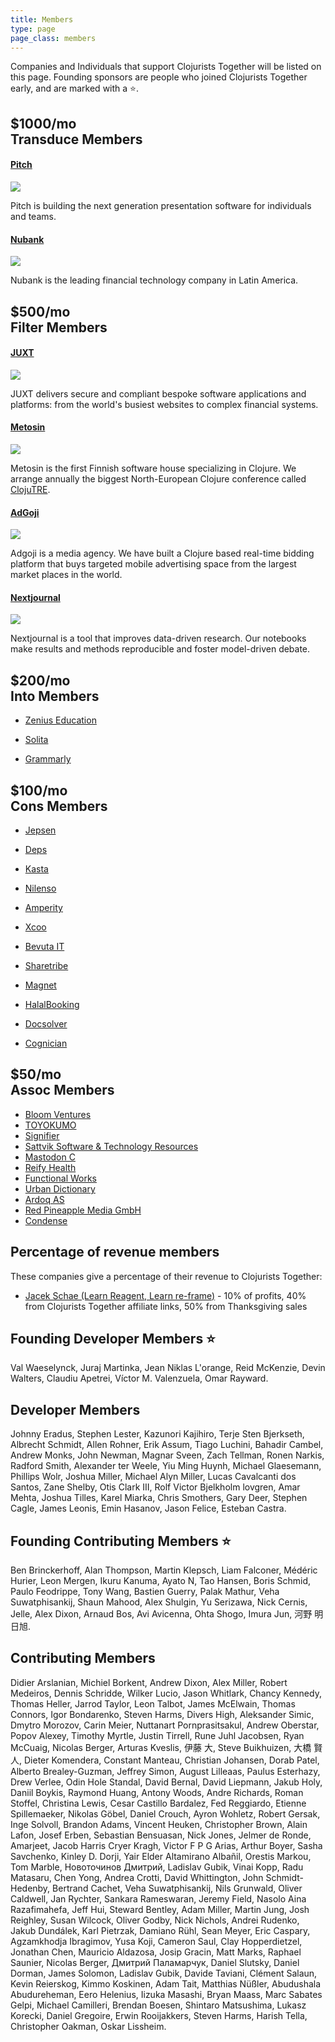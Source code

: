 ```yaml
---
title: Members
type: page
page_class: members
---
```


Companies and Individuals that support Clojurists Together will be listed on this page. Founding sponsors are people who joined Clojurists Together early, and are marked with a ⭐️.

<section class="member-category company filter-member">
<h2><span>$1000/mo</span><br>Transduce Members</h2>

<section class="membership-card">
<h4 class="member"><a href="https://pitch.com" target="_blank">Pitch</a></h4>
<a href="https://pitch.com"><img class="member-logo large" src="/logos/pitch.svg"></a>
<p>Pitch is building the next generation presentation software for individuals and teams.
</p>
</section>

<section class="membership-card">
<h4 class="member"><a href="https://nubank.com.br" target="_blank">Nubank</a></h4>
<a href="https://nubank.com.br"><img class="member-logo large" src="/logos/nubank.png"></a>
<p>Nubank is the leading financial technology company in Latin America.</p>
</section>
</section>

<section class="member-category company filter-member">
<h2><span>$500/mo</span><br>Filter Members</h2>

<section class="membership-card">
<h4 class="member founding"><a href="https://juxt.pro" target="_blank">JUXT</a></h4>
<a href="https://juxt.pro"><img class="member-logo" src="/logos/juxt.svg"></a>
<p>JUXT delivers secure and compliant bespoke software applications and platforms: from the world's busiest websites to complex financial systems.</p>
</section>

<section class="membership-card">
<h4 class="member founding"><a href="https://www.metosin.fi" target="_blank">Metosin</a></h4>
<a href="https://www.metosin.fi"><img class="member-logo" src="/logos/metosin.svg"></a>
<p>Metosin is the first Finnish software house specializing in Clojure. We arrange annually the biggest North-European Clojure conference called <a href="https://www.metosin.fi/en/metosin/#events">ClojuTRE</a>.</p>
</section>

<section class="membership-card">
<h4 class="member"><a href="https://www.adgoji.com" target="_blank">AdGoji</a></h4>
<a href="https://www.adgoji.com"><img class="member-logo" src="/logos/adgoji_logo.svg"></a>
<p>Adgoji is a media agency. We have built a Clojure based real-time bidding platform that buys targeted mobile advertising space from the largest market places in the world.</p>
</section>

<section class="membership-card">
<h4 class="member"><a href="https://nextjournal.com" target="_blank">Nextjournal</a></h4>
<a href="https://nextjournal.com"><img class="member-logo" src="/logos/nextjournal.svg"></a>
<p>Nextjournal is a tool that improves data-driven research. Our notebooks make results and methods reproducible and foster model-driven debate.</p>
</section>

</section>

<section class="member-lists">

<section class="member-category into-member">
<h2><span>$200/mo</span><br>Into Members</h2>
<section class="membership-card">
<ul><li class="founding member"><a href="http://www.zeniuseducation.com/" target="_blank">Zenius Education</a></li></ul>
<ul><li class="founding member"><a href="http://www.solita.fi/" target="_blank">Solita</a></li></ul>
<ul><li><a href="https://www.grammarly.com" target="_blank">Grammarly</a></li></ul>
</section>
</section>

<section class="member-category cons-member">
<h2><span>$100/mo</span><br>Cons Members</h2>
<section class="membership-card">
<ul><li class="founding member"><a href="https://jepsen.io/" target="_blank">Jepsen</a></li></ul>
<ul><li class="founding member"><a href="http://www.deps.co/" target="_blank">Deps</a></li></ul>
<ul><li><a href="https://kasta.ua" target="_blank">Kasta</a></li></ul>
<ul><li><a href="https://nilenso.com" target="_blank">Nilenso</a></li></ul>
<ul><li><a href="https://amperity.com/" target="_blank">Amperity</a></li></ul>
<ul><li><a href="https://xcoo.jp" target="_blank">Xcoo</a></li></ul>
<ul><li><a href="https://www.bevuta.com/en/" target="_blank">Bevuta IT</a></li></ul>
<ul><li><a href="https://www.sharetribe.com/" target="_blank">Sharetribe</a></li></ul>
<ul><li><a href="https://www.magnet.coop" target="_blank">Magnet</a></li></ul>
<ul><li><a href="https://halalbooking.com/" target="_blank">HalalBooking</a></li></ul>
<ul><li><a href="https://www.docsolver.com" target="_blank">Docsolver</a></li></ul>
<ul><li><a href="https://www.cognician.com" target="_blank">Cognician</a></li></ul>
</section>
</section>

<section class="member-category assoc-member">
<h2><span>$50/mo</span><br>Assoc Members</h2>
<section class="membership-card">
<ul>
<li class="founding member"><a href="http://bloomventures.io" target="_blank">Bloom Ventures</a></li>
<li class="founding member"><a href="https://toyokumo.co.jp" target="_blank">TOYOKUMO</a></li>
<li class="founding member"><a href="http://signifier.jp" target="_blank">Signifier</a></li>
<li><a href="http://www.deepbluelambda.org" target="_blank">Sattvik Software & Technology Resources</a></li>
<li><a href="http://www.mastodonc.com" target="_blank">Mastodon C</a></li>
<li><a href="https://reifyhealth.com" target="_blank">Reify Health</a></li>
<li><a href="https://functional.works-hub.com/" target="_blank">Functional Works</a></li>
<li><a href="https://www.urbandictionary.com/" target="_blank">Urban Dictionary</a></li>
<li><a href="https://www.ardoq.com/)" target="_blank">Ardoq AS</a></li>
<li><a href="http://www.redpineapplemedia.com/" target="_blank">Red Pineapple Media GmbH</a></li>
<li><a href="https://condense.com.au" target="_blank">Condense</a>
</ul>
</section>
</section>

<section class="member-category">
<h2>Percentage of revenue members</h2>
<section class="membership-card">
<p>These companies give a percentage of their revenue to Clojurists Together:</p>
<ul>
<li><a href="https://www.jacekschae.com">Jacek Schae (Learn Reagent, Learn re-frame)</a> -  10% of profits, 40% from Clojurists Together affiliate links, 50% from Thanksgiving sales</li>
</ul>
</section>
</section>

<section class="member-category founding-developer">
<h2>Founding Developer Members ⭐</h2>
<section class="membership-card">
Val Waeselynck, Juraj Martinka, Jean Niklas L'orange, Reid McKenzie, Devin Walters, Claudiu Apetrei, Víctor M. Valenzuela, Omar Rayward.
</section>
</section>

<section class="member-category developer">
<h2>Developer Members</h2>
<section class="membership-card">
Johnny Eradus, Stephen Lester, Kazunori Kajihiro, Terje Sten Bjerkseth, Albrecht Schmidt, Allen Rohner, Erik Assum, Tiago Luchini, Bahadir Cambel, Andrew Monks, John Newman, Magnar Sveen, Zach Tellman, Ronen Narkis, Radford Smith, Alexander ter Weele, Yiu Ming Huynh, Michael Glaesemann, Phillips Wolr, Joshua Miller, Michael Alyn Miller, Lucas Cavalcanti dos Santos, Zane Shelby, Otis Clark III, Rolf Victor Bjelkholm lovgren, Amar Mehta, Joshua Tilles, Karel Miarka, Chris Smothers, Gary Deer, Stephen Cagle, James Leonis, Emin Hasanov, Jason Felice, Esteban Castra.
</section>
</section>

<section class="member-category contributing">
<h2>Founding Contributing Members ⭐</h2>
<section class="membership-card">
Ben Brinckerhoff, Alan Thompson, Martin Klepsch, Liam Falconer, Médéric Hurier, Leon Mergen, Ikuru Kanuma, Ayato N, Tao Hansen, Boris Schmid, Paulo Feodrippe, Tony Wang, Bastien Guerry, Palak Mathur, Veha Suwatphisankij, Shaun Mahood, Alex Shulgin, Yu Serizawa, Nick Cernis, Jelle, Alex Dixon, Arnaud Bos, Avi Avicenna, Ohta Shogo, Imura Jun, 河野 明日旭.
</section>
</section>

<section class="member-category contributing">
<h2>Contributing Members</h2>
<section class="membership-card">
Didier Arslanian, Michiel Borkent, Andrew Dixon, Alex Miller, Robert Medeiros, Dennis Schridde, Wilker Lucio, Jason Whitlark, Chancy Kennedy, Thomas Heller, Jarrod Taylor, Leon Talbot, James McElwain, Thomas Connors, Igor Bondarenko, Steven Harms, Divers High, Aleksander Simic, Dmytro Morozov, Carin Meier, Nuttanart Pornprasitsakul, Andrew Oberstar, Popov Alexey, Timothy Myrtle, Justin Tirrell, Rune Juhl Jacobsen, Ryan McCuaig, Nicolas Berger, Arturas Kveslis, 伊藤 大, Steve Buikhuizen, 大橋 賢人, Dieter Komendera, Constant Manteau, Christian Johansen, Dorab Patel, Alberto Brealey-Guzman, Jeffrey Simon, August Lilleaas, Paulus Esterhazy, Drew Verlee, Odin Hole Standal, David Bernal, David Liepmann, Jakub Holy, Daniil Boykis, Raymond Huang, Antony Woods, Andre Richards, Roman Stoffel, Christina Lewis, Cesar Castillo Bardalez, Fed Reggiardo, Etienne Spillemaeker, Nikolas Göbel, Daniel Crouch, Ayron Wohletz, Robert Gersak, Inge Solvoll, Brandon Adams, Vincent Heuken, Christopher Brown, Alain Lafon, Josef Erben, Sebastian Bensuasan, Nick Jones, Jelmer de Ronde, Amarjeet, Jacob Harris Cryer Kragh, Victor F P G Arias, Arthur Boyer, Sasha Savchenko, Kinley D. Dorji, Yair Elder Altamirano Albañil, Orestis Markou, Tom Marble, Новоточинов Дмитрий, Ladislav Gubik, Vinai Kopp, Radu Matasaru, Chen Yong, Andrea Crotti, David Whittington, John Schmidt-Hedenby, Bertrand Cachet, Veha Suwatphisankij, Nils Grunwald, Oliver Caldwell, Jan Rychter, Sankara Rameswaran, Jeremy Field, Nasolo Aina Razafimahefa, Jeff Hui, Steward Bentley, Adam Miller, Martin Jung, Josh Reighley, Susan Wilcock, Oliver Godby, Nick Nichols, Andrei Rudenko, Jakub Dundálek, Karl Pietrzak, Damiano Rühl, Sean Meyer, Eric Caspary, Agzamkhodja Ibragimov, Yusa Koji, Cameron Saul, Clay Hopperdietzel, Jonathan Chen, Mauricio Aldazosa, Josip Gracin, Matt Marks, Raphael Saunier, Nicolas Berger, Дмитрий Паламарчук, Daniel Slutsky, Daniel Dorman, James Solomon, Ladislav Gubik, Davide Taviani, Clément Salaun, Kevin Reierskog, Kimmo Koskinen, Adam Tait, Matthias Nüßler, Abudushala Abudureheman, Eero Helenius, Iizuka Masashi, Bryan Maass, Marc Sabates Gelpi, Michael Camilleri, Brendan Boesen, Shintaro Matsushima, Lukasz Korecki, Daniel Gregoire, Erwin Rooijakkers, Steven Harms, Harish Tella, Christopher Oakman, Oskar Lissheim.
</section>
</section>
